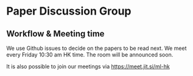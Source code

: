 # Paper Discussion Group

## Workflow & Meeting time
We use Github issues to decide on the papers to be read next.
We meet every Friday 10:30 am HK time. The room will be announced soon.

It is also possible to join our meetings via https://meet.jit.si/ml-hk
